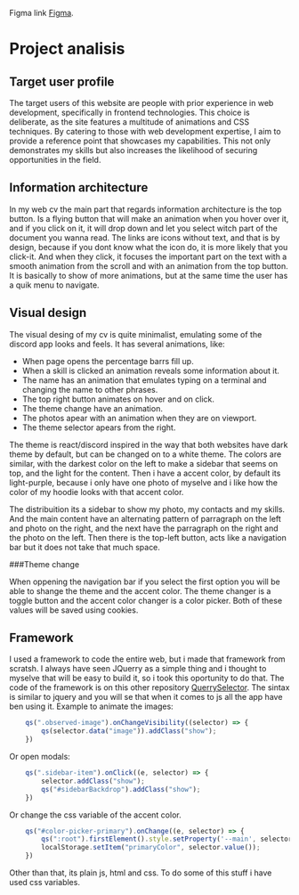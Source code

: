 Figma link [Figma](https://www.figma.com/file/6tSPyoCh2MNAHBG4IOT4ns/Figma-basics?type=design&node-id=1669%3A162202&mode=design&t=hVjjyhXmL5xLWfUw-1).

# Project analisis

## Target user profile

The target users of this website are people with prior experience in web development, specifically in frontend technologies. This choice is deliberate, as the site features a multitude of animations and CSS techniques. By catering to those with web development expertise, I aim to provide a reference point that showcases my capabilities. This not only demonstrates my skills but also increases the likelihood of securing opportunities in the field.


## Information architecture

In my web cv the main part that regards information architecture is the top button. Is a flying button that will make an animation when you hover over it, and if you click on it, it will drop down and let you select witch part of the document you wanna read. The links are icons without text, and that is by design, because if you dont know what the icon do, it is more likely that you click-it. And when they click, it focuses the important part on the text with a smooth animation from the scroll and with an animation from the top button. It is basically to show of more animations, but at the same time the user has a quik menu to navigate.

## Visual design

The visual desing of my cv is quite minimalist, emulating some of the discord app looks and feels. 
It has several animations, like: 
- When page opens the percentage barrs fill up.
- When a skill is clicked an animation reveals some information about it.
- The name has an animation that emulates typing on a terminal and changing the name to other phrases.
- The top right button animates on hover and on click.
- The theme change have an animation.
- The photos apear with an animation when they are on viewport.
- The theme selector apears from the right.

The theme is react/discord inspired in the way that both websites have dark theme by default, but can be changed on to a white theme. The colors are similar, with the darkest color on the left to make a sidebar that seems on top, and the light for the content.
Then i have a accent color, by default its light-purple, because i only have one photo of myselve and i like how the color of my hoodie looks with that accent color.

The distribuition its a sidebar to show my photo, my contacts and my skills. And the main content have an alternating pattern of parragraph on the left and photo on the right, and the next have the parragraph on the right and the photo on the left.
Then there is the top-left button, acts like a navigation bar but it does not take that much space.

###Theme change

When oppening the navigation bar if you select the first option you will be able to shange the theme and the accent color. The theme changer is a toggle button and the accent color changer is a color picker. Both of these values will be saved using cookies.

## Framework

I used a framework to code the entire web, but i made that framework from scratsh. I always have seen JQuerry as a simple thing and i thought to myselve that will be easy to build it, so i took this oportunity to do that. The code of the framework is on this other repository [QuerrySelector](https://github.com/u1978882/QuerrySelector).
The sintax is similar to jquery and you will se that when it comes to js all the app have ben using it.
Example to animate the images:

```js
    qs(".observed-image").onChangeVisibility((selector) => {
        qs(selector.data("image")).addClass("show");
    })
```

Or open modals:

```js
    qs(".sidebar-item").onClick((e, selector) => {
        selector.addClass("show");
        qs("#sidebarBackdrop").addClass("show");
    })
```

Or change the css variable of the accent color.
```javascript
    qs("#color-picker-primary").onChange((e, selector) => {
        qs(":root").firstElement().style.setProperty('--main', selector.value());
        localStorage.setItem("primaryColor", selector.value());
    })
```


Other than that, its plain js, html and css. To do some of this stuff i have used css variables.

